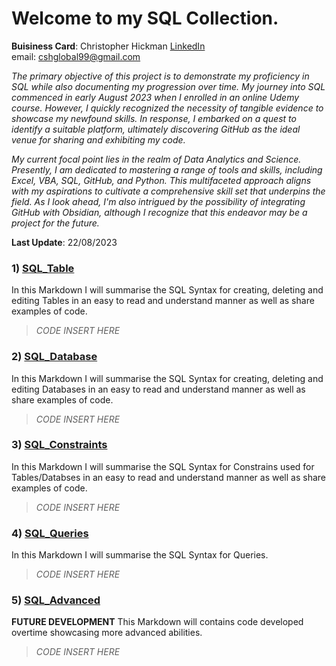 # Welcome to my SQL Collection.
**Buisiness Card**: Christopher Hickman [LinkedIn](https://www.linkedin.com/in/cshglobal99/)  
email: [cshglobal99@gmail.com](mailto:cshcyp@gmail.com)

*The primary objective of this project is to demonstrate my proficiency in SQL while also documenting my progression over time. My journey into SQL commenced in early August 2023 when I enrolled in an online Udemy course. However, I quickly recognized the necessity of tangible evidence to showcase my newfound skills. In response, I embarked on a quest to identify a suitable platform, ultimately discovering GitHub as the ideal venue for sharing and exhibiting my code.*  

*My current focal point lies in the realm of Data Analytics and Science. Presently, I am dedicated to mastering a range of tools and skills, including Excel, VBA, SQL, GitHub, and Python. This multifaceted approach aligns with my aspirations to cultivate a comprehensive skill set that underpins the field. As I look ahead, I'm also intrigued by the possibility of integrating GitHub with Obsidian, although I recognize that this endeavor may be a project for the future.*    

**Last Update**: 22/08/2023  


### 1) [SQL_Table](https://github.com/cshglobal99/SQL_Collection/blob/main/SQL_Table.md)
In this Markdown I will summarise the SQL Syntax for creating, deleting and editing Tables in an easy to read and understand manner as well as share examples of code.  
> *CODE INSERT HERE*  

### 2) [SQL_Database](https://github.com/cshglobal99/SQL_Collection/blob/main/SQL_Database.md)
In this Markdown I will summarise the SQL Syntax for creating, deleting and editing Databases in an easy to read and understand manner as well as share examples of code.  
> *CODE INSERT HERE*  


### 3) [SQL_Constraints](https://github.com/cshglobal99/SQL_Collection/blob/main/SQL_Constraints.md)
In this Markdown I will summarise the SQL Syntax for Constrains used for Tables/Databses in an easy to read and understand manner as well as share examples of code.  
> *CODE INSERT HERE*  

 
### 4) [SQL_Queries](https://github.com/cshglobal99/SQL_Collection/blob/main/SQL_Queries.md)
In this Markdown I will summarise the SQL Syntax for Queries.
> *CODE INSERT HERE*  

### 5) [SQL_Advanced](https://github.com/cshglobal99/SQL_Collection/blob/main/SQL_Advanced.md)
**FUTURE DEVELOPMENT** This Markdown will contains code developed overtime showcasing more advanced abilities.
> *CODE INSERT HERE*  
